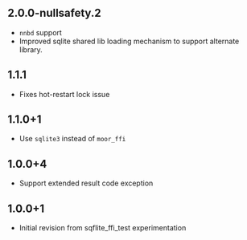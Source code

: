## 2.0.0-nullsafety.2

* `nnbd` support
* Improved sqlite shared lib loading mechanism to support alternate library. 

## 1.1.1

* Fixes hot-restart lock issue

## 1.1.0+1

* Use `sqlite3` instead of `moor_ffi`

## 1.0.0+4

* Support extended result code exception

## 1.0.0+1

* Initial revision from sqflite_ffi_test experimentation
